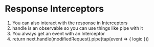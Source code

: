 # Response Interceptors
01. You can also interact with the response in Interceptors
02. handle is an observable so you can use things like pipe with it
03. You always get an event with an Interceptor
04. return next.handle(modifiedRequest).pipe(tap(event => { logic }))